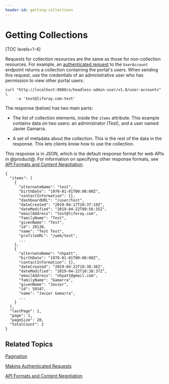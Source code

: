 ```yaml
---
header-id: getting-collections
---
```


# Getting Collections

[TOC levels=1-4]

Requests for collection resources are the same as those for non-collection 
resources. For example, an 
[authenticated request](liferay.com) 
to the `UserAccount` endpoint returns a collection containing the portal's 
users. When sending this request, use the credentials of an administrative user 
who has permission to view other portal users: 

    curl "http://localhost:8080/o/headless-admin-user/v1.0/user-accounts" \
         -u 'test@liferay.com:test'

The response (below) has two main parts: 

-   The list of collection elements, inside the `items` attribute. This example 
    contains data on two users: an administrator (Test), and a user named Javier 
    Gamarra. 

-   A set of metadata about the collection. This is the rest of the data in the 
    response. This lets clients know how to use the collection. 

This response is in JSON, which is the default response format for web APIs in 
@product@. For information on specifying other response formats, see 
[API Formats and Content Negotiation](liferay.com). 

    {
      "items": [
        {
          "alternateName": "test",
          "birthDate": "1970-01-01T00:00:00Z",
          "contactInformation": {},
          "dashboardURL": "/user/test",
          "dateCreated": "2019-04-17T20:37:19Z",
          "dateModified": "2019-04-22T09:56:35Z",
          "emailAddress": "test@liferay.com",
          "familyName": "Test",
          "givenName": "Test",
          "id": 20130,
          "name": "Test Test",
          "profileURL": "/web/test",
          ...
        },
        {
          "alternateName": "nhpatt",
          "birthDate": "1970-01-01T00:00:00Z",
          "contactInformation": {},
          "dateCreated": "2019-04-22T10:38:36Z",
          "dateModified": "2019-04-22T10:38:37Z",
          "emailAddress": "nhpatt@gmail.com",
          "familyName": "Gamarra",
          "givenName": "Javier",
          "id": 59347,
          "name": "Javier Gamarra",
          ...
        }
      ],
      "lastPage": 1,
      "page": 1,
      "pageSize": 20,
      "totalCount": 2
    }

## Related Topics

[Pagination]()

[Making Authenticated Requests]()

[API Formats and Content Negotiation]()

